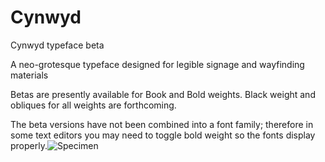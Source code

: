 # Cynwyd
Cynwyd typeface beta

A neo-grotesque typeface designed for legible signage and wayfinding materials

Betas are presently available for Book and Bold weights. Black weight and obliques for all weights are forthcoming.

The beta versions have not been combined into a font family; therefore in some text editors you may need to toggle bold weight so the fonts display properly.![Specimen](https://user-images.githubusercontent.com/93398918/139480299-a557a3e0-9113-4f71-8c2b-69ad004e9f34.png)
